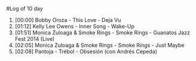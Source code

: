 #Log of 10 day

1. [00:00] Bobby Oroza - This Love - Deja Vu
1. [01:12] Kelly Lee Owens - Inner Song - Wake-Up
1. [01:51] Monica Zuloaga & Smoke Rings - Smoke Rings - Guanatos Jazz Fest 2014 (Live)
1. [02:05] Monica Zuloaga & Smoke Rings - Smoke Rings - Just Maybe
1. [02:08] Pantoja - Trébol - Obsesión (con Andrés Cepeda)
